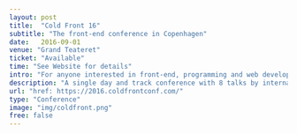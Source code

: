 ```yaml
---
layout: post
title:  "Cold Front 16"
subtitle: "The front-end conference in Copenhagen"
date:   2016-09-01
venue: "Grand Teateret"
ticket: "Available"
time: "See Website for details"
intro: "For anyone interested in front-end, programming and web development"
description: "A single day and track conference with 8 talks by internationally renowned speakers. Our focus is on the web, and where our beloved platform is headed. So sit tight, and get ready to be inspired."
url: "href: https://2016.coldfrontconf.com/"
type: "Conference"
image: "img/coldfront.png"
free: false
---
```

<!-- fill in the URL of your event host page if you haven't enough information for a detail page, so the event link won't point on the detail page at all -->
